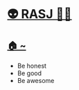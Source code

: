 # [👽 RASJ 👨‍💻](https://github.com/rasj-machine/)

## [🏠 ~](https://github.com/rasj-machine/home)

- Be honest
- Be good
- Be awesome

